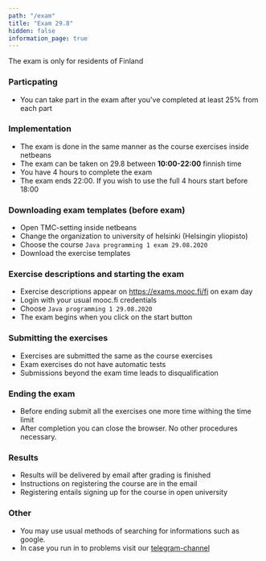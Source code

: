 ```yaml
---
path: "/exam"
title: "Exam 29.8"
hidden: false
information_page: true
---
```


<notice>The exam is only for residents of Finland</notice>

### Particpating

* You can take part in the exam after you've completed at least 25% from each part

### Implementation

* The exam is done in the same manner as the course exercises inside netbeans
* The exam can be taken on 29.8 between **10:00-22:00** finnish time
* You have 4 hours to complete the exam
* The exam ends 22:00. If you wish to use the full 4 hours start before 18:00

### Downloading exam templates (before exam)

* Open TMC-setting inside netbeans
* Change the organization to university of helsinki (Helsingin yliopisto)
* Choose the course `Java programming 1 exam 29.08.2020`
* Download the exercise templates

### Exercise descriptions and starting the exam

* Exercise descriptions appear on <a href="https://exams.mooc.fi/fi">https://exams.mooc.fi/fi</a> on exam day
* Login with your usual mooc.fi credentials
* Choose `Java programming 1 29.08.2020`
* The exam begins when you click on the start button

### Submitting the exercises

* Exercises are submitted the same as the course exercises
* Exam exercises do not have automatic tests
* Submissions beyond the exam time leads to disqualification

### Ending the exam

* Before ending submit all the exercises one more time withing the time limit
* After completion you can close the browser. No other procedures necessary.

### Results

* Results will be delivered by email after grading is finished
* Instructions on registering the course are in the email
* Registering entails signing up for the course in open university

### Other

* You may use usual methods of searching for informations such as google.
* In case you run in to problems visit our [telegram-channel](https://t.me/java_programming_mooc)
